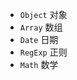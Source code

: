 <!--
 * @Description: Object 类型
 * @Author: shenxh
 * @Date: 2021-12-21 15:49:57
 * @LastEditors: shenxh
 * @LastEditTime: 2021-12-21 15:49:57
-->

+ `Object` 对象
+ `Array` 数组
+ `Date` 日期
+ `RegExp` 正则
+ `Math` 数学